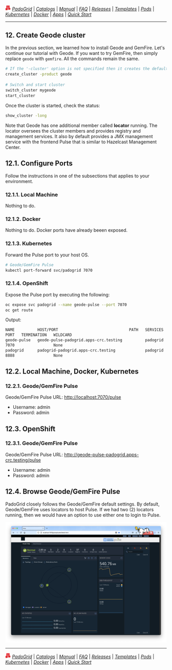 ![PadoGrid](https://github.com/padogrid/padogrid/raw/develop/images/padogrid-3d-16x16.png) [*PadoGrid*](https://github.com/padogrid) | [*Catalogs*](https://github.com/padogrid/catalog-bundles/blob/master/all-catalog.md) | [*Manual*](https://github.com/padogrid/padogrid/wiki) | [*FAQ*](https://github.com/padogrid/padogrid/wiki/faq) | [*Releases*](https://github.com/padogrid/padogrid/releases) | [*Templates*](https://github.com/padogrid/padogrid/wiki/Using-Bundle-Templates) | [*Pods*](https://github.com/padogrid/padogrid/wiki/Understanding-Padogrid-Pods) | [*Kubernetes*](https://github.com/padogrid/padogrid/wiki/Kubernetes) | [*Docker*](https://github.com/padogrid/padogrid/wiki/Docker) | [*Apps*](https://github.com/padogrid/padogrid/wiki/Apps) | [*Quick Start*](https://github.com/padogrid/padogrid/wiki/Quick-Start)

---

## 12. Create Geode cluster

In the previous section, we learned how to install Geode and GemFire. Let's continue our tutorial with Geode. If you want to try GemFire, then simply replace `geode` with `gemfire`. All the commands remain the same.

```bash
# If the '-cluster' option is not specified then it creates the default cluster, 'mygeode'
create_cluster -product geode

# Switch and start cluster
switch_cluster mygeode
start_cluster
```

Once the cluster is started, check the status:

```bash
show_cluster -long
```

Note that Geode has one additional member called **locator** running. The locator oversees the cluster members and provides registry and management services. It also by default provides a JMX management service with the frontend Pulse that is similar to Hazelcast Management Center.

## 12.1. Configure Ports

Follow the instructions in one of the subsections that applies to your environment.

### 12.1.1.  Local Machine

Nothing to do.

### 12.1.2. Docker

Nothing to do. Docker ports have already beeen exposed.

### 12.1.3. Kubernetes

Forward the Pulse port to your host OS.

```bash
# Geode/GemFire Pulse
kubectl port-forward svc/padogrid 7070
```

### 12.1.4. OpenShift

Expose the Pulse port by executing the following:

```bash
oc expose svc padogrid --name geode-pulse --port 7070
oc get route
```

Output:

```console
NAME          HOST/PORT                               PATH   SERVICES   PORT   TERMINATION   WILDCARD
geode-pulse   geode-pulse-padogrid.apps-crc.testing          padogrid   7070                 None
padogrid      padogrid-padogrid.apps-crc.testing             padogrid   8888                 None
```

## 12.2. Local Machine, Docker, Kubernetes

### 12.2.1. Geode/GemFire Pulse

Geode/GemFire Pulse URL: <http://localhost:7070/pulse>

- Username: admin
- Password: admin

## 12.3. OpenShift

### 12.3.1. Geode/GemFire Pulse

Geode/GemFire Pulse URL: <http://geode-pulse-padogrid.apps-crc.testing/pulse>

- Username: admin
- Password: admin

## 12.4. Browse Geode/GemFire Pulse

PadoGrid closely follows the Geode/GemFire default settings. By default, Geode/GemFire uses locators to host Pulse. If we had two (2) locators running, then we would have an option to use either one to login to Pulse.

![Pulse](images/geode-pulse.png)

---

![PadoGrid](https://github.com/padogrid/padogrid/raw/develop/images/padogrid-3d-16x16.png) [*PadoGrid*](https://github.com/padogrid) | [*Catalogs*](https://github.com/padogrid/catalog-bundles/blob/master/all-catalog.md) | [*Manual*](https://github.com/padogrid/padogrid/wiki) | [*FAQ*](https://github.com/padogrid/padogrid/wiki/faq) | [*Releases*](https://github.com/padogrid/padogrid/releases) | [*Templates*](https://github.com/padogrid/padogrid/wiki/Using-Bundle-Templates) | [*Pods*](https://github.com/padogrid/padogrid/wiki/Understanding-Padogrid-Pods) | [*Kubernetes*](https://github.com/padogrid/padogrid/wiki/Kubernetes) | [*Docker*](https://github.com/padogrid/padogrid/wiki/Docker) | [*Apps*](https://github.com/padogrid/padogrid/wiki/Apps) | [*Quick Start*](https://github.com/padogrid/padogrid/wiki/Quick-Start)
